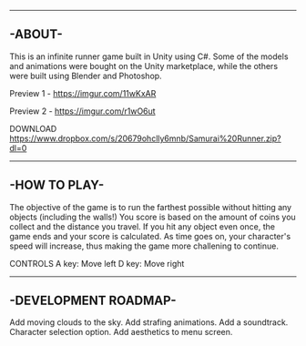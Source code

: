 -------
-ABOUT-
-------

This is an infinite runner game built in Unity using C#. Some of the models and animations were bought on the Unity marketplace, while the others were built using Blender and Photoshop.

Preview 1 - https://imgur.com/11wKxAR


Preview 2 - https://imgur.com/r1wO6ut




DOWNLOAD
https://www.dropbox.com/s/20679ohclly6mnb/Samurai%20Runner.zip?dl=0

-------------
-HOW TO PLAY-
-------------
The objective of the game is to run the farthest possible without hitting any objects (including the walls!) You score is based on the amount of coins you collect and the distance you travel. If you hit any object even once, the game ends and your score is calculated. As time goes on, your character's speed will increase, thus making the game more challening to continue.

CONTROLS
A key: Move left
D key: Move right


---------------------
-DEVELOPMENT ROADMAP-
---------------------

Add moving clouds to the sky.
Add strafing animations.
Add a soundtrack.
Character selection option.
Add aesthetics to menu screen.
